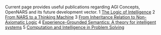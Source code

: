 Current page provides useful publications regarding AGI Concepts, OpenNARS and its future development vector.
 1 [The Logic of Intelligence](http://sites.google.com/site/narswang/publications/wang.logic_intelligence.pdf)
 2 [From NARS to a Thinking Machine](http://sites.google.com/site/narswang/publications/wang.roadmap.pdf)
 3 [From Inheritance Relation to Non-Axiomatic Logic](http://sites.google.com/site/narswang/publications/wang.inheritance_nal.pdf)
 4 [Experience-Grounded Semantics: A theory for intelligent systems](http://sites.google.com/site/narswang/publications/wang.semantics.pdf)
 5 [Computation and Intelligence in Problem Solving](http://sites.google.com/site/narswang/publications/wang.computation.pdf)